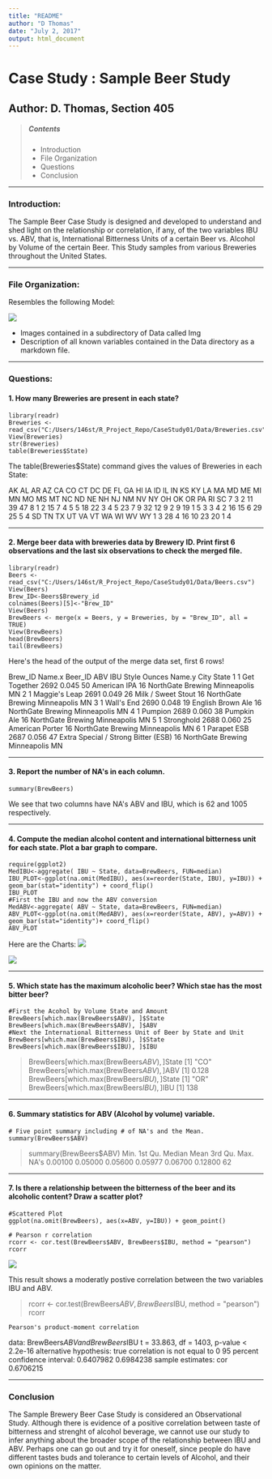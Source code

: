 ```yaml
---
title: "README"
author: "D Thomas"
date: "July 2, 2017"
output: html_document
---
```

# Case Study : Sample Beer Study

## Author: D. Thomas, Section 405
> ##### Contents
> * Introduction
> * File Organization
> * Questions
> * Conclusion
***
### Introduction:

The Sample Beer Case Study is designed and developed to understand and shed light on the relationship or correlation, if any, of the two variables IBU vs. ABV, that is, International Bitterness Units of a certain Beer vs. Alcohol by Volume of the certain Beer. This Study samples from various Breweries throughout the United States. 

***

### File Organization:

Resembles the following Model:

![](https://github.com/WindDAnalytics/CaseStudy01/blob/master/Analysis/Img/FileOrganization.png)


* Images contained in a subdirectory of Data called Img
* Description of all known variables contained in the Data directory as a markdown file.

***
### Questions:

#### 1. How many Breweries are  present in each state?

```{r echo=FALSE}
library(readr)
Breweries <- read_csv("C:/Users/146st/R_Project_Repo/CaseStudy01/Data/Breweries.csv")
View(Breweries)
str(Breweries)
table(Breweries$State)  

```
The table(Breweries$State) command gives the values of Breweries in each State:

AK AL AR AZ CA CO CT DC DE FL GA HI IA ID IL IN KS KY LA MA MD ME MI MN MO MS MT NC ND NE NH NJ NM NV NY OH OK OR PA RI SC 
 7  3  2 11 39 47  8  1  2 15  7  4  5  5 18 22  3  4  5 23  7  9 32 12  9  2  9 19  1  5  3  3  4  2 16 15  6 29 25  5  4 
SD TN TX UT VA VT WA WI WV WY 
 1  3 28  4 16 10 23 20  1  4 

***

#### 2. Merge beer data with breweries data by Brewery ID. Print first 6 observations and the last six observations to check the merged file.

```{r echo=FALSE}
library(readr)
Beers <- read_csv("C:/Users/146st/R_Project_Repo/CaseStudy01/Data/Beers.csv")
View(Beers)
Brew_ID<-Beers$Brewery_id
colnames(Beers)[5]<-"Brew_ID"
View(Beers)
BrewBeers <- merge(x = Beers, y = Breweries, by = "Brew_ID", all = TRUE)
View(BrewBeers)
head(BrewBeers)
tail(BrewBeers)
```
Here's the head of the output of the merge data set, first 6 rows!

  Brew_ID        Name.x Beer_ID   ABV IBU                               Style Ounces            Name.y        City State
1       1  Get Together    2692 0.045  50                        American IPA     16 NorthGate Brewing Minneapolis    MN
2       1 Maggie's Leap    2691 0.049  26                  Milk / Sweet Stout     16 NorthGate Brewing Minneapolis    MN
3       1    Wall's End    2690 0.048  19                   English Brown Ale     16 NorthGate Brewing Minneapolis    MN
4       1       Pumpion    2689 0.060  38                         Pumpkin Ale     16 NorthGate Brewing Minneapolis    MN
5       1    Stronghold    2688 0.060  25                     American Porter     16 NorthGate Brewing Minneapolis    MN
6       1   Parapet ESB    2687 0.056  47 Extra Special / Strong Bitter (ESB)     16 NorthGate Brewing Minneapolis    MN

***

#### 3. Report the number of NA's in each column.

```{r echo=FALSE}
summary(BrewBeers)
```
We see that two columns have NA's ABV and IBU, which is 62 and 1005 respectively.

***

#### 4. Compute the median alcohol content and international bitterness unit for each state. Plot a bar graph to compare.

```{r echo=FALSE}
require(ggplot2)
MedIBU<-aggregate( IBU ~ State, data=BrewBeers, FUN=median)
IBU_PLOT<-ggplot(na.omit(MedIBU), aes(x=reorder(State, IBU), y=IBU)) + geom_bar(stat="identity") + coord_flip()
IBU_PLOT
#First the IBU and now the ABV conversion
MedABV<-aggregate( ABV ~ State, data=BrewBeers, FUN=median)
ABV_PLOT<-ggplot(na.omit(MedABV), aes(x=reorder(State, ABV), y=ABV)) + geom_bar(stat="identity")+ coord_flip()
ABV_PLOT
```
Here are the Charts:
![](https://github.com/WindDAnalytics/CaseStudy01/blob/master/Analysis/Img/ibuplot.png)

![](https://github.com/WindDAnalytics/CaseStudy01/blob/master/Analysis/Img/abvplot.png)

***

#### 5. Which state has the maximum alcoholic beer? Which stae has the most bitter beer?

```{r echo=FALSE}
#First the Acohol by Volume State and Amount
BrewBeers[which.max(BrewBeers$ABV), ]$State
BrewBeers[which.max(BrewBeers$ABV), ]$ABV
#Next the International Bitterness Unit of Beer by State and Unit
BrewBeers[which.max(BrewBeers$IBU), ]$State
BrewBeers[which.max(BrewBeers$IBU), ]$IBU
```
> BrewBeers[which.max(BrewBeers$ABV), ]$State
[1] "CO"
> BrewBeers[which.max(BrewBeers$ABV), ]$ABV
[1] 0.128
> BrewBeers[which.max(BrewBeers$IBU), ]$State
[1] "OR"
> BrewBeers[which.max(BrewBeers$IBU), ]$IBU
[1] 138

***

#### 6. Summary statistics for ABV (Alcohol by volume) variable.
```{r echo=FALSE}
# Five point summary including # of NA's and the Mean.
summary(BrewBeers$ABV)
```
> summary(BrewBeers$ABV)
   Min. 1st Qu.  Median    Mean 3rd Qu.    Max.    NA's 
0.00100 0.05000 0.05600 0.05977 0.06700 0.12800      62 

***

#### 7. Is there a relationship between the bitterness of the beer and its alcoholic content? Draw a scatter plot?
```{r echo=FALSE}
#Scattered Plot
ggplot(na.omit(BrewBeers), aes(x=ABV, y=IBU)) + geom_point()

# Pearson r correlation 
rcorr <- cor.test(BrewBeers$ABV, BrewBeers$IBU, method = "pearson")
rcorr
```
![](https://github.com/WindDAnalytics/CaseStudy01/blob/master/Analysis/Img/scatterplotabv.ibu.png)

This result shows a moderatly postive correlation between the two variables IBU and ABV.

>rcorr <- cor.test(BrewBeers$ABV, BrewBeers$IBU, method = "pearson")
>rcorr

	Pearson's product-moment correlation

data:  BrewBeers$ABV and BrewBeers$IBU
t = 33.863, df = 1403, p-value < 2.2e-16
alternative hypothesis: true correlation is not equal to 0
95 percent confidence interval:
 0.6407982 0.6984238
sample estimates:
      cor 
0.6706215 

***

### Conclusion

The Sample Brewery Beer Case Study is considered an Observational Study. Although there is evidence of a positive correlation between taste of bitterness and strenght of alcohol beverage, we cannot use our study to infer anything about the broader scope of the relationship between IBU and ABV. Perhaps one can go out and try it for oneself, since people do have different tastes buds and tolerance to certain levels of Alcohol, and their own opinions on the matter.  
